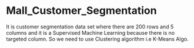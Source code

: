 # Mall_Customer_Segmentation
It is customer segmentation data set where there are 200  rows and 5 columns and it is a Supervised Machine Learning because there is no targeted column. So we need to use Clustering algorithm i.e K-Means Algo. 
